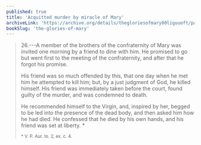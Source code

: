```yaml
---
published: true
title: 'Acquitted murder by miracle of Mary'
archiveLink: 'https://archive.org/details/thegloriesofmary00liguuoft/page/695?view=theater'
bookSlug: 'the-glories-of-mary'
---
```


> 26.---A member of the brothers of the confraternity of Mary was invited one morning by a friend to dine with him. He promised to go but went first to the meeting of the confraternity, and after that he forgot his promise.
>
> His friend was so much offended by this, that one day when he met him he attempted to kill him; but, by a just judgment of God, he killed himself. His friend was immediately taken before the court, found guilty of the murder, and was condemned to death.
>
> He recommended himself to the Virgin, and, inspired by her, begged to be led into the presence of the dead body, and then asked him how he had died. He confessed that he died by his own hands, and his friend was set at liberty. \*
>
> <small>\* V. P. Aur. to. 2, ex. c. 4.</small>